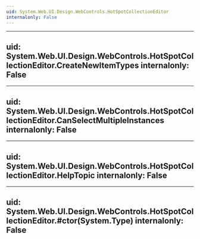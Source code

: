 ```yaml
---
uid: System.Web.UI.Design.WebControls.HotSpotCollectionEditor
internalonly: False
---
```


---
uid: System.Web.UI.Design.WebControls.HotSpotCollectionEditor.CreateNewItemTypes
internalonly: False
---

---
uid: System.Web.UI.Design.WebControls.HotSpotCollectionEditor.CanSelectMultipleInstances
internalonly: False
---

---
uid: System.Web.UI.Design.WebControls.HotSpotCollectionEditor.HelpTopic
internalonly: False
---

---
uid: System.Web.UI.Design.WebControls.HotSpotCollectionEditor.#ctor(System.Type)
internalonly: False
---
